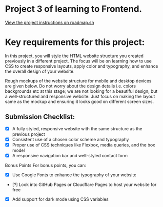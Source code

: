 # Project 3 of learning to Frontend.

[View the project instructions on roadmap.sh](https://roadmap.sh/projects/portfolio-website)

# Key requirements for this project:

In this project, you will style the HTML website structure you created previously in a different project. The focus will be on learning how to use CSS to create responsive layouts, apply color and typography, and enhance the overall design of your website.

Rough mockups of the website structure for mobile and desktop devices are given below. Do not worry about the design details i.e. colors backgrounds etc at this stage; we are not looking for a beautiful design, but a well-structured and responsive website. Just focus on making the layout same as the mockup and ensuring it looks good on different screen sizes.

## Submission Checklist:
- [x] A fully styled, responsive website with the same structure as the previous project
- [x] Consistent use of a chosen color scheme and typography
- [x] Proper use of CSS techniques like Flexbox, media queries, and the box model
- [x] A responsive navigation bar and well-styled contact form

Bonus Points
For bonus points, you can:

- [x] Use Google Fonts to enhance the typography of your website
- [?] Look into GitHub Pages or Cloudflare Pages to host your website for free
- [x] Add support for dark mode using CSS variables
